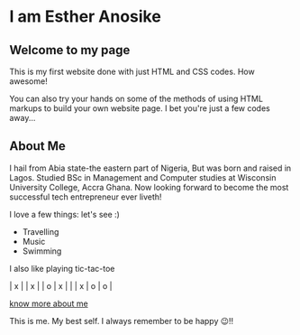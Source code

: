 # I am Esther Anosike

## Welcome to my page

This is my first website done with just HTML and CSS codes. How awesome!

You can also try your hands on some of the methods of using HTML markups to build your own website page. I bet you're just a few codes away...

## About Me

I hail from Abia state-the eastern part of Nigeria, But was born and raised in Lagos. Studied BSc in Management and Computer studies at Wisconsin University College, Accra Ghana. Now looking forward to become the most successful tech entrepreneur ever liveth!

I love a few things: let's see :)

* Travelling
* Music
* Swimming

I also like playing tic-tac-toe

| x |   | x |
| o | x |   |
| x | o | o |

[know more about me](https://twitter.com/OluwaEstiano)

This is me. My best self. I always remember to be happy :wink:!!
